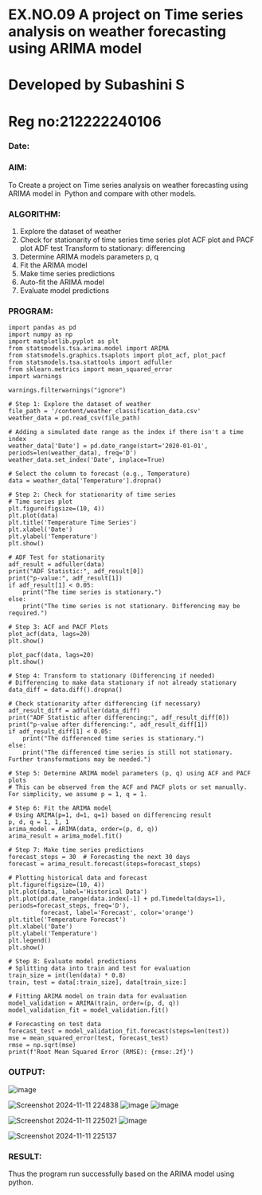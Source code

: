 # EX.NO.09        A project on Time series analysis on weather forecasting using ARIMA model 
# Developed by Subashini S
# Reg no:212222240106
### Date: 

### AIM:
To Create a project on Time series analysis on weather forecasting using ARIMA model in  Python and compare with other models.
### ALGORITHM:
1. Explore the dataset of weather 
2. Check for stationarity of time series time series plot
   ACF plot and PACF plot
   ADF test
   Transform to stationary: differencing
3. Determine ARIMA models parameters p, q
4. Fit the ARIMA model
5. Make time series predictions
6. Auto-fit the ARIMA model
7. Evaluate model predictions
### PROGRAM:
```
import pandas as pd
import numpy as np
import matplotlib.pyplot as plt
from statsmodels.tsa.arima.model import ARIMA
from statsmodels.graphics.tsaplots import plot_acf, plot_pacf
from statsmodels.tsa.stattools import adfuller
from sklearn.metrics import mean_squared_error
import warnings

warnings.filterwarnings("ignore")

# Step 1: Explore the dataset of weather
file_path = '/content/weather_classification_data.csv'
weather_data = pd.read_csv(file_path)

# Adding a simulated date range as the index if there isn't a time index
weather_data['Date'] = pd.date_range(start='2020-01-01', periods=len(weather_data), freq='D')
weather_data.set_index('Date', inplace=True)

# Select the column to forecast (e.g., Temperature)
data = weather_data['Temperature'].dropna()

# Step 2: Check for stationarity of time series
# Time series plot
plt.figure(figsize=(10, 4))
plt.plot(data)
plt.title('Temperature Time Series')
plt.xlabel('Date')
plt.ylabel('Temperature')
plt.show()

# ADF Test for stationarity
adf_result = adfuller(data)
print("ADF Statistic:", adf_result[0])
print("p-value:", adf_result[1])
if adf_result[1] < 0.05:
    print("The time series is stationary.")
else:
    print("The time series is not stationary. Differencing may be required.")

# Step 3: ACF and PACF Plots
plot_acf(data, lags=20)
plt.show()

plot_pacf(data, lags=20)
plt.show()

# Step 4: Transform to stationary (Differencing if needed)
# Differencing to make data stationary if not already stationary
data_diff = data.diff().dropna()

# Check stationarity after differencing (if necessary)
adf_result_diff = adfuller(data_diff)
print("ADF Statistic after differencing:", adf_result_diff[0])
print("p-value after differencing:", adf_result_diff[1])
if adf_result_diff[1] < 0.05:
    print("The differenced time series is stationary.")
else:
    print("The differenced time series is still not stationary. Further transformations may be needed.")

# Step 5: Determine ARIMA model parameters (p, q) using ACF and PACF plots
# This can be observed from the ACF and PACF plots or set manually. For simplicity, we assume p = 1, q = 1.

# Step 6: Fit the ARIMA model
# Using ARIMA(p=1, d=1, q=1) based on differencing result
p, d, q = 1, 1, 1
arima_model = ARIMA(data, order=(p, d, q))
arima_result = arima_model.fit()

# Step 7: Make time series predictions
forecast_steps = 30  # Forecasting the next 30 days
forecast = arima_result.forecast(steps=forecast_steps)

# Plotting historical data and forecast
plt.figure(figsize=(10, 4))
plt.plot(data, label='Historical Data')
plt.plot(pd.date_range(data.index[-1] + pd.Timedelta(days=1), periods=forecast_steps, freq='D'),
         forecast, label='Forecast', color='orange')
plt.title('Temperature Forecast')
plt.xlabel('Date')
plt.ylabel('Temperature')
plt.legend()
plt.show()

# Step 8: Evaluate model predictions
# Splitting data into train and test for evaluation
train_size = int(len(data) * 0.8)
train, test = data[:train_size], data[train_size:]

# Fitting ARIMA model on train data for evaluation
model_validation = ARIMA(train, order=(p, d, q))
model_validation_fit = model_validation.fit()

# Forecasting on test data
forecast_test = model_validation_fit.forecast(steps=len(test))
mse = mean_squared_error(test, forecast_test)
rmse = np.sqrt(mse)
print(f'Root Mean Squared Error (RMSE): {rmse:.2f}')
```

### OUTPUT:
![image](https://github.com/user-attachments/assets/ed9a1ecf-f437-420b-aa14-65b79f1fb60c)


![Screenshot 2024-11-11 224838](https://github.com/user-attachments/assets/ea46c087-c8c6-453a-936f-24cf3fb4c269)
![image](https://github.com/user-attachments/assets/40f66b81-4e1c-4116-9934-c7b0bf924f0b)
![image](https://github.com/user-attachments/assets/b4614aa8-2e12-4b28-8a7f-45f254e46fb1)

![Screenshot 2024-11-11 225021](https://github.com/user-attachments/assets/875a6817-cd62-44c8-8fac-870d6a5429bd)
![image](https://github.com/user-attachments/assets/de84ff30-d204-4cb9-85f1-b49b8a9731db)

![Screenshot 2024-11-11 225137](https://github.com/user-attachments/assets/34d671ac-100c-4991-bacc-66799e6bed11)




### RESULT:
Thus the program run successfully based on the ARIMA model using python.

